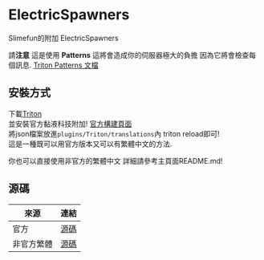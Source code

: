 # ElectricSpawners

Slimefun的附加 ElectricSpawners

請**注意** 
這是使用 **Patterns** 這將會造成你的伺服器極大的負擔
因為它將會檢查每個訊息. [Triton Patterns 文檔](https://triton.rexcantor64.com/concepts/patterns.html#using-the-feature)

## 安裝方式

下載[Triton](https://www.spigotmc.org/resources/triton-translate-your-server.30331/) <br>
並安裝官方黏液科技附加! [官方構建頁面](https://thebusybiscuit.github.io/builds/) <br>
將json檔案放進```plugins/Triton/translations```內 triton reload即可! <br>
這是一種既可以用官方版本又可以有繁體中文的方法.

你也可以直接使用非官方的繁體中文 詳細請參考主頁面README.md!

## 源碼

| 來源 | 連結 |
| ---- | ---- |
| 官方 | [源碼](https://github.com/TheBusyBiscuit/ElectricSpawners) |
| 非官方繁體 | [源碼](https://github.com/xMikux/ElectricSpawners) |
